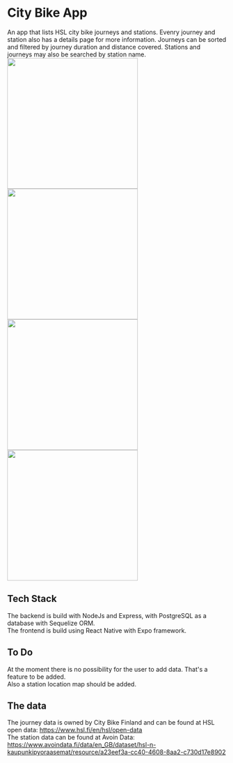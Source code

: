 # City Bike App

An app that lists HSL city bike journeys and stations. Evenry journey and station also has a details page for more information. 
Journeys can be sorted and filtered by journey duration and distance covered. Stations and journeys may also be searched by station name. 
<img src="https://user-images.githubusercontent.com/77398611/216816093-3ad826c9-656d-43e0-9b1b-549e63a54f35.PNG" width="300" />
<img src="https://user-images.githubusercontent.com/77398611/216816221-ff4c7669-7b71-48fc-aae1-4e9c6080059a.PNG" width="300" /></br>
<img src="https://user-images.githubusercontent.com/77398611/216816235-ad398800-d61f-4761-98ba-7c86deeda9be.PNG" width="300" />
<img src="https://user-images.githubusercontent.com/77398611/216816262-e7dc2355-4ec9-4be2-8cc0-613eb59abc16.PNG" width="300" />

## Tech Stack

The backend is build with NodeJs and Express, with PostgreSQL as a database with Sequelize ORM. </br>
The frontend is build using React Native with Expo framework.

## To Do
At the moment there is no possibility for the user to add data. That's a feature to be added. </br>
Also a station location map should be added.

## The data

The journey data is owned by City Bike Finland and can be found at HSL open data: https://www.hsl.fi/en/hsl/open-data </br>
The station data can be found at Avoin Data: https://www.avoindata.fi/data/en_GB/dataset/hsl-n-kaupunkipyoraasemat/resource/a23eef3a-cc40-4608-8aa2-c730d17e8902

